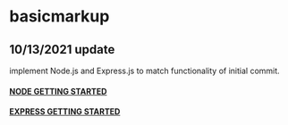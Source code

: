 # basicmarkup

## 10/13/2021 update

implement Node.js and Express.js to match functionality of initial commit.

#### [NODE GETTING STARTED](https://nodejs.org/en/docs/guides/getting-started-guide/)

#### [EXPRESS GETTING STARTED](https://expressjs.com/en/starter/installing.html)
